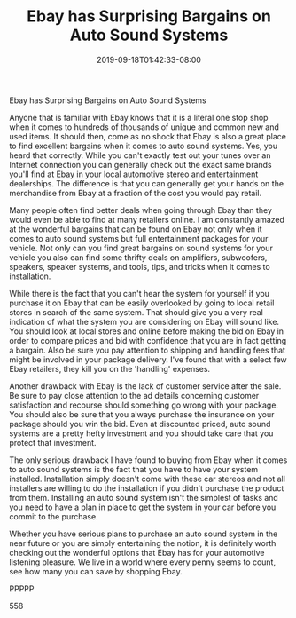 ﻿---
title: "Ebay has Surprising Bargains on Auto Sound Systems"
date: 2019-09-18T01:42:33-08:00
description: "Auto sound systems txt Tips for Web Success"
featured_image: "/images/Auto sound systems txt.jpg"
tags: ["Auto sound systems txt"]
---

Ebay has Surprising Bargains on Auto Sound Systems

Anyone that is familiar with Ebay knows that it is a literal one stop shop when it comes to hundreds of thousands of unique and common new and used items. It should then, come as no shock that Ebay is also a great place to find excellent bargains when it comes to auto sound systems. Yes, you heard that correctly. While you can't exactly test out your tunes over an Internet connection you can generally check out the exact same brands you'll find at Ebay in your local automotive stereo and entertainment dealerships. The difference is that you can generally get your hands on the merchandise from Ebay at a fraction of the cost you would pay retail. 

Many people often find better deals when going through Ebay than they would even be able to find at many retailers online. I am constantly amazed at the wonderful bargains that can be found on Ebay not only when it comes to auto sound systems but full entertainment packages for your vehicle. Not only can you find great bargains on sound systems for your vehicle you also can find some thrifty deals on amplifiers, subwoofers, speakers, speaker systems, and tools, tips, and tricks when it comes to installation.

While there is the fact that you can't hear the system for yourself if you purchase it on Ebay that can be easily overlooked by going to local retail stores in search of the same system. That should give you a very real indication of what the system you are considering on Ebay will sound like. You should look at local stores and online before making the bid on Ebay in order to compare prices and bid with confidence that you are in fact getting a bargain. Also be sure you pay attention to shipping and handling fees that might be involved in your package delivery. I've found that with a select few Ebay retailers, they kill you on the 'handling' expenses.

Another drawback with Ebay is the lack of customer service after the sale. Be sure to pay close attention to the ad details concerning customer satisfaction and recourse should something go wrong with your package. You should also be sure that you always purchase the insurance on your package should you win the bid. Even at discounted priced, auto sound systems are a pretty hefty investment and you should take care that you protect that investment. 

The only serious drawback I have found to buying from Ebay when it comes to auto sound systems is the fact that you have to have your system installed. Installation simply doesn't come with these car stereos and not all installers are willing to do the installation if you didn't purchase the product from them. Installing an auto sound system isn't the simplest of tasks and you need to have a plan in place to get the system in your car before you commit to the purchase.

Whether you have serious plans to purchase an auto sound system in the near future or you are simply entertaining the notion, it is definitely worth checking out the wonderful options that Ebay has for your automotive listening pleasure. We live in a world where every penny seems to count, see how many you can save by shopping Ebay.

PPPPP

558

